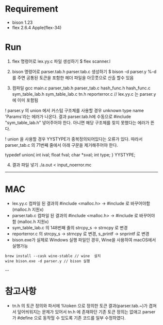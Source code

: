 # Requirement

- bison 1.23
- flex 2.6.4 Apple(flex-34)

# Run

1. flex 명령어로 lex.yy.c 파일 생성하기
   $ flex scanner.l

2. bison 명령어로 parser.tab.h parser.tab.c 생성하기
   $ bison -d parser.y %-d 를 주면 공통된 토큰을 포함한 헤더 파일을 아웃풋으로 산출 할수 있음

3. 컴파일
   gcc main.c parser_tab.h parser_tab.c hash_func.h hash_func.c sym_table_lab.h sym_table_lab.c tn.h reporterror.c
   // lex.yy.c 는 parser.y 에 이미 포함됨

! parser.y 의 union 에서 커스텀 구조체를 사용할 경우 unknown type name 'Params'라는 에러가 나온다. 결과 parser.tab.h에 수동으로 #include "sym_table_lab.h” 넣어주어야 한다. 아니면 해당 구조체를 찾지 못했다는 에러가 뜬다.

! union 을 사용할 경우 YYSTYPE가 중복정의되어있다는 오류가 있다. 따라서 parser_tab.c 의 71번째 줄에서 아래 구문을 제거해주어야 한다.

typedef union{
int ival;
float fval;
char \*sval;
int type;
} YYSTYPE;

4. 결과 파일 넣기
   ./a.out < input_noerror.mc

---

# MAC

- lex.yy.c 컴파일 된 결과의 #include <malloc.h> -> #include <stdlib> 로 바꾸어야함 (malloc.h 지원x)
- parser.tab.c 컴파일 된 결과의 #include <malloc.h> -> #include <stdlib> 로 바꾸어야함 (malloc.h 지원x)
- sym_table_lab.c 의 148번째 줄의 strcpy_s -> strncpy 로 변경
- reporterror.c 의 strcpy_s -> strncpy 로 변경, s_printf -> snprintf 로 변경
- bison.exe가 실제로 Windows 실행 파일인 경우, Wine을 사용하여 macOS에서 실행가능

```
brew install --cask wine-stable // wine  설치
wine bison.exe -d parser.y // bison 실행

```

--

# 참고사항

- tn.h 의 토큰 정의와 파서에 %token 으로 정의한 토큰 결과(parser.tab.~)가 겹쳐서 덮어씌워지는 문제가 있어서 tn.h 에 존재하던 기존 토큰 정의는 없애고 parser가 #define 으로 동작헐 수 있도록 기존 코드를 일부 수정하였다.
